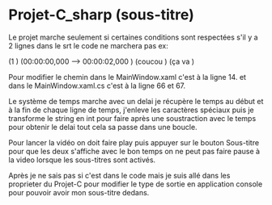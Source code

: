 # Projet-C_sharp (sous-titre)

Le projet marche seulement si certaines conditions sont respectées s'il y a 2 lignes dans le srt le code ne marchera pas ex:

(1								)
(00:00:00,000 --> 00:00:02,000	)
(coucou							)
(ça va 							)

Pour modifier le chemin dans le MainWindow.xaml c'est à la ligne 14.
et dans le MainWindow.xaml.cs c'est à la ligne 66 et 67.


Le système de temps marche avec un delai je récupère le temps au début et à la fin de chaque ligne de temps, j'enleve les caractères spéciaux puis je transforme le string en int pour faire après une soustraction avec le temps pour obtenir le delai tout cela sa passe dans une boucle.

Pour lancer la vidéo on doit faire play puis appuyer sur le bouton Sous-titre pour que les deux s'affiche avec le bon temps on ne peut pas faire pause à la video lorsque les sous-titres sont activés.

Après je ne sais pas si c'est dans le code mais je suis allé dans les proprieter du Projet-C pour modifier le type de sortie en application console pour pouvoir avoir mon sous-titre dedans.